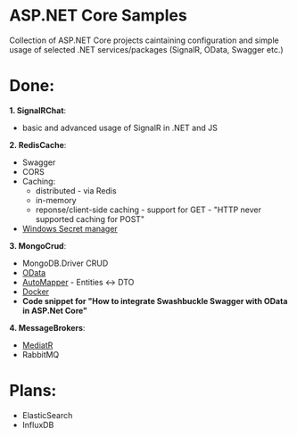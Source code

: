 # ASP.NET Core Samples
Collection of ASP.NET Core projects caintaining configuration and simple usage of selected .NET services/packages (SignalR, OData, Swagger etc.)

# Done:

**1. SignalRChat**:

- basic and advanced usage of SignalR in .NET and JS

**2. RedisCache**:

- Swagger
- CORS
- Caching:
	- distributed - via Redis
	- in-memory
	- reponse/client-side caching - support for GET - "HTTP never supported caching for POST"
- [Windows Secret manager](https://docs.microsoft.com/en-us/aspnet/core/security/app-secrets?view=aspnetcore-2.1&tabs=windows&fbclid=IwAR2nrYRvRMCrU1VyFIECFoyyCaP2OO0e4KRFzMF27S64exgs-xz5xXDerGQ)

**3. MongoCrud**:

- MongoDB.Driver CRUD
- [OData](https://www.youtube.com/watch?v=ZCDWUBOJ5FU&list=PL17WHdN9gS1uXtfhSPjGwIxAGGUJqFPWx&index=46&t=0s)
- [AutoMapper](https://automapper.readthedocs.io/en/latest/Getting-started.html) - Entities <-> DTO
- [Docker](http://tattoocoder.com/using-asp-net-core-with-mongodb-in-containers-for-local-dev-cosmosdb-for-production/)
- **Code snippet for "How to integrate Swashbuckle Swagger with OData in ASP.Net Core"**

**4. MessageBrokers**:

- [MediatR](https://ardalis.com/using-mediatr-in-aspnet-core-apps)
- RabbitMQ

# Plans:

- ElasticSearch
- InfluxDB
